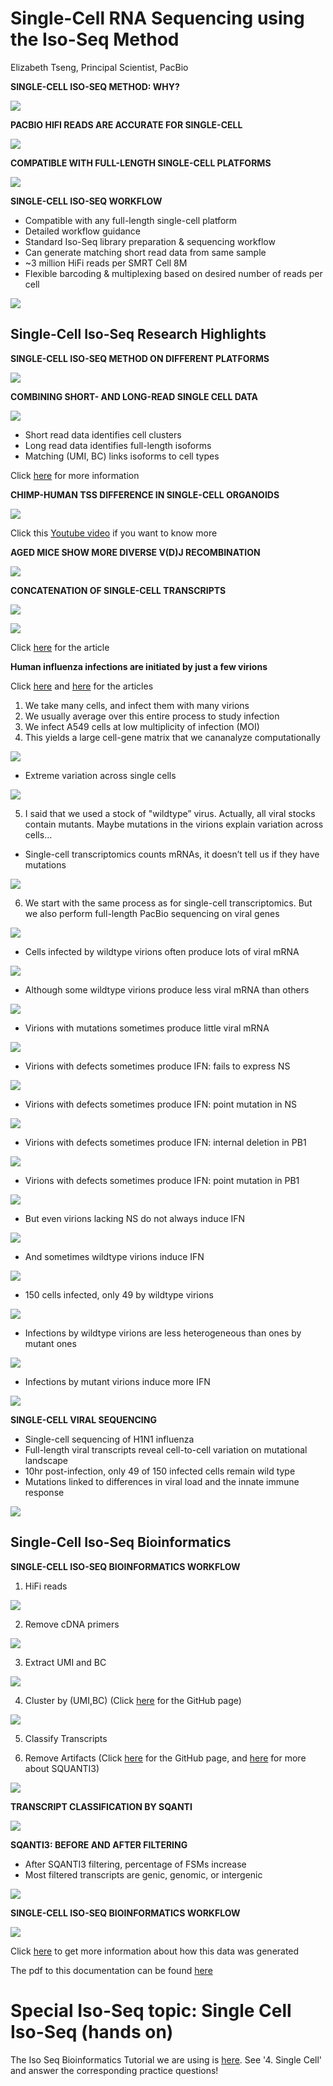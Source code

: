 # Single-Cell RNA Sequencing using the Iso-Seq Method

Elizabeth Tseng, Principal Scientist, PacBio

**SINGLE-CELL ISO-SEQ METHOD: WHY?**

![](./figures/sc1.PNG)

**PACBIO HIFI READS ARE ACCURATE FOR SINGLE-CELL**

![](./figures/sc2.PNG)

**COMPATIBLE WITH FULL-LENGTH SINGLE-CELL PLATFORMS**

![](./figures/sc3.PNG)

**SINGLE-CELL ISO-SEQ WORKFLOW**
- Compatible with any full-length single-cell platform
- Detailed workflow guidance
- Standard Iso-Seq library preparation & sequencing
workflow
- Can generate matching short read data from same
sample
- ~3 million HiFi reads per SMRT Cell 8M
- Flexible barcoding & multiplexing based on desired
number of reads per cell

![](./figures/sc4.PNG)

## Single-Cell Iso-Seq Research Highlights

**SINGLE-CELL ISO-SEQ METHOD ON DIFFERENT PLATFORMS**

![](./figures/sc5.PNG)

**COMBINING SHORT- AND LONG-READ SINGLE CELL DATA**

![](./figures/sc6.PNG)

- Short read data identifies cell clusters
- Long read data identifies full-length isoforms
- Matching (UMI, BC) links isoforms to cell types

Click [here](https://www.biorxiv.org/content/10.1101/2020.08.27.268730v1.full.pdf) for more information

**CHIMP-HUMAN TSS DIFFERENCE IN SINGLE-CELL ORGANOIDS**

![](./figures/sc7.PNG)

Click this [Youtube video](https://www.youtube.com/watch?v=XKIT0Tw664s) if you want to know more

**AGED MICE SHOW MORE DIVERSE V(D)J RECOMBINATION**

![](./figures/sc8.PNG)

**CONCATENATION OF SINGLE-CELL TRANSCRIPTS**

![](./figures/sc9.PNG)

![](./figures/sc10.PNG)

Click [here](https://medium.com/@magdoll) for the article

**Human influenza infections are initiated by just a few virions**

Click [here](https://www.ncbi.nlm.nih.gov/pmc/articles/PMC5933925/) and [here](https://jvi.asm.org/content/93/14/e00500-19) for the articles

1. We take many cells, and infect them with many virions
2. We usually average over this entire process to study infection
3. We infect A549 cells at low multiplicity of infection (MOI)
4. This yields a large cell-gene matrix that we cananalyze computationally

![](./figures/sc11.PNG)

  - Extreme variation across single cells

  ![](./figures/sc12.PNG)

5. I said that we used a stock of "wildtype” virus. Actually, all viral stocks contain mutants. Maybe mutations in the virions explain
variation across cells…
  - Single-cell transcriptomics counts mRNAs, it doesn’t tell us if they have mutations

  ![](./figures/sc13.PNG)

6. We start with the same process as for single-cell transcriptomics. But we also perform full-length PacBio sequencing on viral genes

![](./figures/sc14.PNG)

  - Cells infected by wildtype virions often produce lots of viral mRNA

  ![](./figures/sc15.PNG)

  - Although some wildtype virions produce less viral mRNA than others

  ![](./figures/sc16.PNG)

  - Virions with mutations sometimes produce little viral mRNA

  ![](./figures/sc17.PNG)

  - Virions with defects sometimes produce IFN: fails to express NS

  ![](./figures/sc18.PNG)

  - Virions with defects sometimes produce IFN: point mutation in NS

  ![](./figures/sc19.PNG)

  - Virions with defects sometimes produce IFN: internal deletion in PB1

  ![](./figures/sc20.PNG)

  - Virions with defects sometimes produce IFN: point mutation in PB1

  ![](./figures/sc21.PNG)

  - But even virions lacking NS do not always induce IFN

  ![](./figures/sc22.PNG)

  - And sometimes wildtype virions induce IFN

  ![](./figures/sc23.PNG)

  - 150 cells infected, only 49 by wildtype virions

  ![](./figures/sc24.PNG)

  - Infections by wildtype virions are less heterogeneous than ones by mutant ones

  ![](./figures/sc25.PNG)

  - Infections by mutant virions induce more IFN

  ![](./figures/sc26.PNG)

**SINGLE-CELL VIRAL SEQUENCING**

* Single-cell sequencing of H1N1 influenza
* Full-length viral transcripts reveal cell-to-cell variation on mutational landscape
* 10hr post-infection, only 49 of 150 infected cells remain wild type
* Mutations linked to differences in viral load and the
innate immune response

![](./figures/sc27.PNG)

## Single-Cell Iso-Seq Bioinformatics

**SINGLE-CELL ISO-SEQ BIOINFORMATICS WORKFLOW**

1. HiFi reads

![](./figures/sc28.PNG)

2. Remove cDNA primers

![](./figures/sc29.PNG)

3. Extract UMI and BC

![](./figures/sc30.PNG)

4. Cluster by (UMI,BC) (Click [here](https://github.com/PacificBiosciences/IsoSeq/blob/master/isoseq-deduplication.md) for the GitHub page)

![](./figures/sc31.PNG)

5. Classify Transcripts

6. Remove Artifacts (Click [here](https://github.com/Magdoll/cDNA_Cupcake/wiki/Iso-Seq-Single-Cell-Analysis:-Recommended-Analysis-Guidelines) for the GitHub page, and [here](https://github.com/ConesaLab/SQANTI3) for more about SQUANTI3)

![](./figures/sc32.PNG)

**TRANSCRIPT CLASSIFICATION BY SQANTI**

![](./figures/sc33.PNG)

**SQANTI3: BEFORE AND AFTER FILTERING**

- After SQANTI3 filtering, percentage of FSMs increase
- Most filtered transcripts are genic, genomic, or intergenic

![](./figures/sc34.PNG)

**SINGLE-CELL ISO-SEQ BIOINFORMATICS WORKFLOW**

![](./figures/sc35.PNG)

Click [here](https://github.com/Magdoll/cDNA_Cupcake/wiki/Iso-Seq-Single-Cell-Analysis:-Recommended-Analysis-Guidelines) to get more information about how this data was generated



The pdf to this documentation can be found [here](https://raw.githubusercontent.com/ucdavis-bioinformatics-training/ucdavis-bioinformatics-training.presentations/master/isoseq/liz/6-Liz-Single%20Cell.pdf)


# Special Iso-Seq topic: Single Cell Iso-Seq (hands on)

The Iso Seq Bioinformatics Tutorial we are using is [here](https://github.com/Magdoll/cDNA_Cupcake/wiki/Iso-Seq-Bioinformatics-Tutorial). See '4. Single Cell' and answer the corresponding practice questions!
